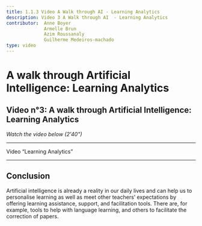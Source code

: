 ```yaml
---
title: 1.1.3 Video A Walk through AI - Learning Analytics
description: Video 3 A Walk through AI  - Learning Analytics
contributor:  Anne Boyer
              Armelle Brun
              Azim Roussanaly
              Guilherme Medeiros-machado
type: video
---
```


# A walk through Artificial Intelligence: Learning Analytics
## Video n°3: A walk through Artificial Intelligence: Learning Analytics
*Watch the video below (2'40")*


----------

Video “Learning Analytics”

-----------

## Conclusion
Artificial intelligence is already a reality in our daily lives and can help us to personalise learning as well as meet other teachers’ expectations by offering learning assistance, support, and facilitation tools. There are, for example, tools to help with language learning, and others to facilitate the correction of papers.
